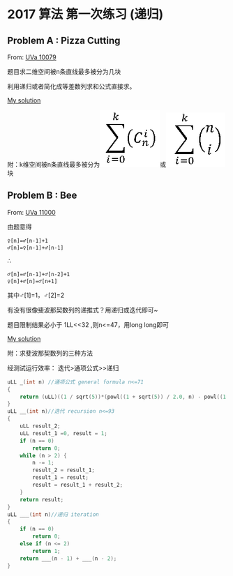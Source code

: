 # 2017 算法 第一次练习 (递归)
## Problem A : Pizza Cutting

From: [UVa 10079](https://uva.onlinejudge.org/index.php?option=com_onlinejudge&Itemid=8&category=11&page=show_problem&problem=1020)

题目求二维空间被n条直线最多被分为几块

利用递归或者简化成等差数列求和公式直接求。

[My solution](https://github.com/HMBSbige/DHU_Algorithm/blob/master/1-%E9%80%92%E5%BD%92/UVa%2010079.cpp)

附：k维空间被n条直线最多被分为![](https://raw.githubusercontent.com/HMBSbige/DHU_Algorithm/master/1-%E9%80%92%E5%BD%92/picture/1.png)或![](https://raw.githubusercontent.com/HMBSbige/DHU_Algorithm/master/1-%E9%80%92%E5%BD%92/picture/2.png)块
## Problem B : Bee
From: [UVa 11000](https://uva.onlinejudge.org/index.php?option=com_onlinejudge&Itemid=8&page=show_problem&problem=1941)

由题意得
```
♀[n]=♂[n-1]+1
♂[n]=♀[n-1]+♂[n-1]
```
∴
```
♂[n]=♂[n-1]+♂[n-2]+1
♀[n]+♂[n]=♂[n+1]
```
其中♂[1]=1，♂[2]=2

有没有很像斐波那契数列的递推式？用递归或迭代即可~

题目限制结果必小于 1LL<<32 ,则n<=47，用long long即可

[My solution](https://github.com/HMBSbige/DHU_Algorithm/blob/master/1-%E9%80%92%E5%BD%92/UVa%2011000.cpp)

附：求斐波那契数列的三种方法

经测试运行效率：
迭代>通项公式>>递归

```cpp
uLL _(int n) //通项公式 general formula n<=71
{
	return (uLL)((1 / sqrt(5))*(powl((1 + sqrt(5)) / 2.0, n) - powl((1 - sqrt(5)) / 2.0, n)));
}
uLL __(int n)//迭代 recursion n<=93
{
	uLL result_2;
	uLL result_1 =0, result = 1;
	if (n == 0)
		return 0;
	while (n > 2) {
		n -= 1;
		result_2 = result_1;
		result_1 = result;
		result = result_1 + result_2;
	}
	return result;
}
uLL ___(int n)//递归 iteration
{
	if (n == 0)
		return 0;
	else if (n <= 2)
		return 1;
	return ___(n - 1) + ___(n - 2);
}
```

